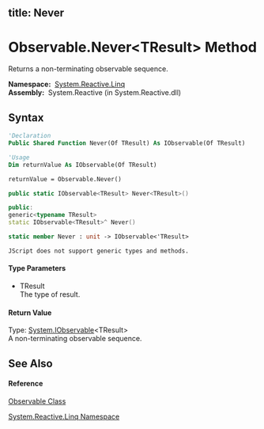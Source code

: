 title: Never
---
# Observable.Never\<TResult\> Method

Returns a non-terminating observable sequence.

**Namespace:**  [System.Reactive.Linq](System.Reactive.Linq/System.Reactive.Linq)  
**Assembly:**  System.Reactive (in System.Reactive.dll)

## Syntax

```vb
'Declaration
Public Shared Function Never(Of TResult) As IObservable(Of TResult)
```

```vb
'Usage
Dim returnValue As IObservable(Of TResult)

returnValue = Observable.Never()
```

```csharp
public static IObservable<TResult> Never<TResult>()
```

```c++
public:
generic<typename TResult>
static IObservable<TResult>^ Never()
```

```fsharp
static member Never : unit -> IObservable<'TResult> 
```

```jscript
JScript does not support generic types and methods.
```

#### Type Parameters

- TResult  
  The type of result.

#### Return Value

Type: [System.IObservable](https://msdn.microsoft.com/en-us/library/Dd990377)\<TResult\>  
A non-terminating observable sequence.

## See Also

#### Reference

[Observable Class](Observable/Observable)

[System.Reactive.Linq Namespace](System.Reactive.Linq/System.Reactive.Linq)
